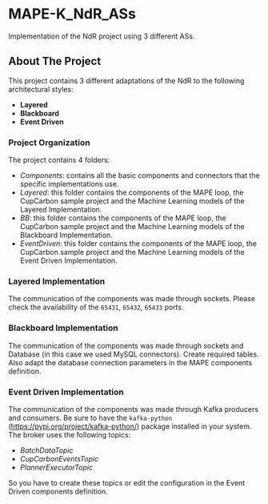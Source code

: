 # MAPE-K_NdR_ASs
Implementation of the NdR project using 3 different ASs.

## About The Project
This project contains 3 different adaptations of the NdR to the following architectural styles:
- **Layered**
- **Blackboard**
- **Event Driven**

### Project Organization
The project contains 4 folders: 
- *Components*: contains all the basic components and connectors that the specific implementations use. 
- *Layered*: this folder contains the components of the MAPE loop, the CupCarbon sample project and the Machine Learning models of the Layered Implementation.
- *BB*: this folder contains the components of the MAPE loop, the CupCarbon sample project and the Machine Learning models of the Blackboard Implementation.
- *EventDriven*: this folder contains the components of the MAPE loop, the CupCarbon sample project and the Machine Learning models of the Event Driven Implementation.

### Layered Implementation
The communication of the components was made through sockets. 
Please check the availability of the `65431`, `65432`, `65433` ports.

### Blackboard Implementation
The communication of the components was made through sockets and Database (in this case we used MySQL connectors). Create required tables. Also adapt the database connection parameters in the MAPE components definition.

### Event Driven Implementation
The communication of the components was made through Kafka producers and consumers.
Be sure to have the `kafka-python` (https://pypi.org/project/kafka-python/) package installed in your system.
The broker uses the following topics:
- *BatchDataTopic*
- *CupCarbonEventsTopic*
- *PlannerExecutorTopic*

So you have to create these topics or edit the configuration in the Event Driven components definition.
